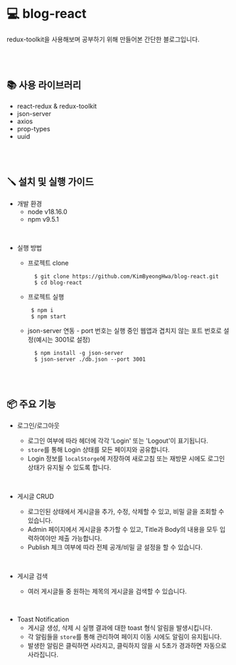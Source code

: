 # 💻 blog-react
redux-toolkit을 사용해보며 공부하기 위해 만들어본 간단한 블로그입니다.

<br>
<br>

## 📚 사용 라이브러리
- react-redux & redux-toolkit
- json-server
- axios
- prop-types
- uuid

<br>
<br>

 ## 🪛 설치 및 실행 가이드
 - 개발 환경
    - node  v18.16.0
    - npm  v9.5.1
      
  <br>
  
  - 실행 방법
      - 프로젝트 clone 
        
        ```
          $ git clone https://github.com/KimByeongHwa/blog-react.git
          $ cd blog-react
        ```
      - 프로젝트 실행

         ```
          $ npm i
          $ npm start
        ```
        
      - json-server 연동 - port 번호는 실행 중인 웹앱과 겹치지 않는 포트 번호로 설정(예시는 3001로 설정)
        
        ```
          $ npm install -g json-server
          $ json-server ./db.json --port 3001
        ```

  <br>
  <br>

## 📦 주요 기능
- 로그인/로그아웃
  
  - 로그인 여부에 따라 헤더에 각각 'Login' 또는 'Logout'이 표기됩니다.
  - `store`를 통해 Login 상태를 모든 페이지와 공유합니다.
  - Login 정보를 `localStorge`에 저장하여 새로고침 또는 재방문 시에도 로그인 상태가 유지될 수 있도록 합니다.
    
<br>

- 게시글 CRUD

  - 로그인된 상태에서 게시글을 추가, 수정, 삭제할 수 있고, 비밀 글을 조회할 수 있습니다.
  - Admin 페이지에서 게시글을 추가할 수 있고, Title과 Body의 내용을 모두 입력하여야만 제출 가능합니다.
  - Publish 체크 여부에 따라 전체 공개/비밀 글 설정을 할 수 있습니다.
    
<br>

- 게시글 검색

    - 여러 게시글들 중 원하는 제목의 게시글을 검색할 수 있습니다.

<br>

- Toast Notification
    - 게시글 생성, 삭제 시 실행 결과에 대한 toast 형식 알림을 발생시킵니다.
    - 각 알림들을 `store`를 통해 관리하여 페이지 이동 시에도 알림이 유지됩니다.
    - 발생한 알림은 클릭하면 사라지고, 클릭하지 않을 시 5초가 경과하면 자동으로 사라집니다.

 <br>
 <br>

